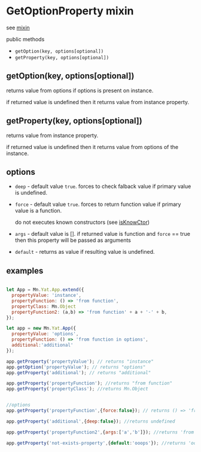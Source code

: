 # GetOptionProperty mixin
see [mixin](../helpers/mix.md)

public methods
* `getOption(key, options[optional])`
* `getProperty(key, options[optional])`

## getOption(key, options[optional])
returns value from options if options is present on instance.

if returned value is undefined then it returns value from instance property.

## getProperty(key, options[optional])
returns value from instance property. 

if returned value is undefined then it returns value from options of the instance.

## options
* `deep` - default value `true`.
	forces to check falback value if primary value is undefined.
* `force` - default value `true`.
	forces to return function value if primary value is a function.

	do not executes known constructors (see [isKnowCtor](../helpers/isKnowCtor.md))
* `args` - default value is [].
	if returned value is function and `force` == true then this property will be passed as arguments
* `default`	- returns as value if resulting value is undefined.

## examples

```js

let App = Mn.Yat.App.extend({
  propertyValue: 'instance',
  propertyFunction: () => 'from function',
  propertyClass: Mn.Object
  propertyFunction2: (a,b) => 'from function' + a + '-' + b,
});

let app = new Mn.Yat.App({
  propertyValue: 'options',
  propertyFunction: () => 'from function in options',
  additional:'additional'
});

app.getProperty('propertyValue'); // returns "instance"
app.getOption('propertyValue'); // returns "options"
app.getProperty('additional'); // returns "additional"

app.getProperty('propertyFunction'); //returns "from function"
app.getProperty('propertyClass'); //returns Mn.Object


//options
app.getProperty('propertyFunction',{force:false}); // returns () => 'from function'

app.getProperty('additional',{deep:false}); //returns undefined

app.getProperty('propertyFunction2',{args:['a','b']}); //returns 'from function a-b'

app.getProperty('not-exists-property',{default:'ooops'}); //returns 'ooops'

```
